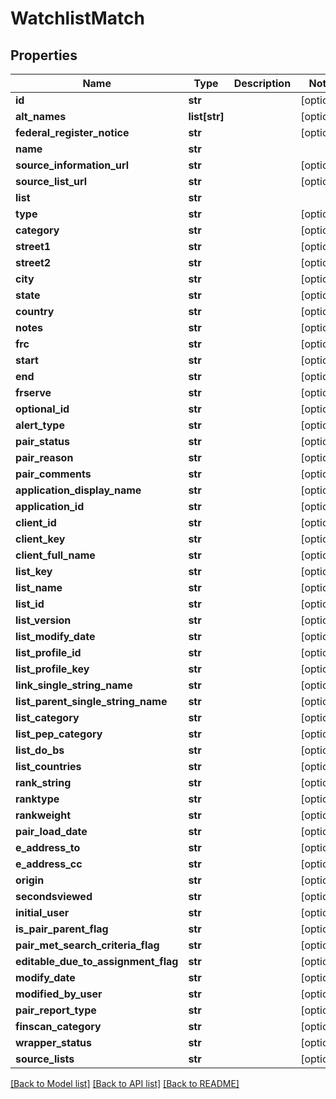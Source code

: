 # WatchlistMatch

## Properties
Name | Type | Description | Notes
------------ | ------------- | ------------- | -------------
**id** | **str** |  | [optional] 
**alt_names** | **list[str]** |  | [optional] 
**federal_register_notice** | **str** |  | [optional] 
**name** | **str** |  | 
**source_information_url** | **str** |  | [optional] 
**source_list_url** | **str** |  | [optional] 
**list** | **str** |  | 
**type** | **str** |  | [optional] 
**category** | **str** |  | [optional] 
**street1** | **str** |  | [optional] 
**street2** | **str** |  | [optional] 
**city** | **str** |  | [optional] 
**state** | **str** |  | [optional] 
**country** | **str** |  | [optional] 
**notes** | **str** |  | [optional] 
**frc** | **str** |  | [optional] 
**start** | **str** |  | [optional] 
**end** | **str** |  | [optional] 
**frserve** | **str** |  | [optional] 
**optional_id** | **str** |  | [optional] 
**alert_type** | **str** |  | [optional] 
**pair_status** | **str** |  | [optional] 
**pair_reason** | **str** |  | [optional] 
**pair_comments** | **str** |  | [optional] 
**application_display_name** | **str** |  | [optional] 
**application_id** | **str** |  | [optional] 
**client_id** | **str** |  | [optional] 
**client_key** | **str** |  | [optional] 
**client_full_name** | **str** |  | [optional] 
**list_key** | **str** |  | [optional] 
**list_name** | **str** |  | [optional] 
**list_id** | **str** |  | [optional] 
**list_version** | **str** |  | [optional] 
**list_modify_date** | **str** |  | [optional] 
**list_profile_id** | **str** |  | [optional] 
**list_profile_key** | **str** |  | [optional] 
**link_single_string_name** | **str** |  | [optional] 
**list_parent_single_string_name** | **str** |  | [optional] 
**list_category** | **str** |  | [optional] 
**list_pep_category** | **str** |  | [optional] 
**list_do_bs** | **str** |  | [optional] 
**list_countries** | **str** |  | [optional] 
**rank_string** | **str** |  | [optional] 
**ranktype** | **str** |  | [optional] 
**rankweight** | **str** |  | [optional] 
**pair_load_date** | **str** |  | [optional] 
**e_address_to** | **str** |  | [optional] 
**e_address_cc** | **str** |  | [optional] 
**origin** | **str** |  | [optional] 
**secondsviewed** | **str** |  | [optional] 
**initial_user** | **str** |  | [optional] 
**is_pair_parent_flag** | **str** |  | [optional] 
**pair_met_search_criteria_flag** | **str** |  | [optional] 
**editable_due_to_assignment_flag** | **str** |  | [optional] 
**modify_date** | **str** |  | [optional] 
**modified_by_user** | **str** |  | [optional] 
**pair_report_type** | **str** |  | [optional] 
**finscan_category** | **str** |  | [optional] 
**wrapper_status** | **str** |  | [optional] 
**source_lists** | **str** |  | [optional] 

[[Back to Model list]](../README.md#documentation-for-models) [[Back to API list]](../README.md#documentation-for-api-endpoints) [[Back to README]](../README.md)


